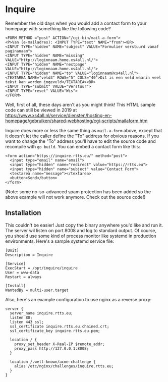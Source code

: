 Inquire
=======

Remember the old days when you would add a contact form to your
homepage with something like the following code?

    <FORM METHOD ="post" ACTION="/cgi-bin/mail-a-form">
    <P>Van (e-mailadres): <INPUT TYPE="text" NAME="from"><BR>
    <INPUT TYPE="hidden" NAME="subject" VALUE="Formulier verstuurd vanaf paginanaam">
    <INPUT TYPE="hidden" NAME="missing" VALUE="http://loginnaam.home.xs4all.nl/">
    <INPUT TYPE="hidden" NAME="nextpage" VALUE="http://loginnaam.home.xs4all.nl/">
    <INPUT TYPE="hidden" NAME="to" VALUE="loginnaam@xs4all.nl">
    <TEXTAREA NAME="veld3" ROWS="5" COLS="40">Dit is een veld waarin veel tekst kan worden ingevuld</TEXTAREA><BR>
    <INPUT TYPE="submit" VALUE="Verstuur">
    <INPUT TYPE="reset" VALUE="Wis">
    </FORM>

Well, first of all, these days aren't as you might think! This HTML
sample code can still be viewed in 2019 at
https://www.xs4all.nl/service/diensten/hosting-en-homepage/gebruiken/shared-webhosting/cgi-scripts/mailaform.htm

Inquire does more or less the same thing as `mail-a-form` above,
except that it doesn't let the caller define the "To" address for
obvious reasons. If you want to change the "To" address you'll have to
edit the source code and recompile with `go build`. You can embed a
contact form like this:

    <form action="https://inquire.rtts.eu/" method="post">
      <input type="email" name="email">
      <input type="hidden" name="redirect" value="https://rtts.eu">
      <input type="hidden" name="subject" value="Contact Form">
      <textarea name="message"></textarea>
      <button>Send</button>
    </form>

(Note: some no-so-advanced spam protection has been added so the above
example will not work anymore. Check out the source code!)

Installation
------------

This couldn't be easier! Just copy the binary anywhere you'd like and
run it. The server wil listen on port 8008 and log to standard
output. Of course, you should use some kind of process monitor like
systemd in production environments. Here's a sample systemd service
file:

    [Unit]
    Description = Inquire

    [Service]
    ExecStart = /opt/inquire/inquire
    User = www-data
    Restart = always

    [Install]
    WantedBy = multi-user.target

Also, here's an example configuration to use nginx as a reverse proxy:

    server {
      server_name inquire.rtts.eu;
      listen 80;
      listen 443 ssl;
      ssl_certificate inquire.rtts.eu.chained.crt;
      ssl_certificate_key inquire.rtts.eu.pem;

      location / {
        proxy_set_header X-Real-IP $remote_addr;
        proxy_pass http://127.0.0.1:8008;
      }

      location /.well-known/acme-challenge {
        alias /etc/nginx/challenges/inquire.rtts.eu;
      }
    }
